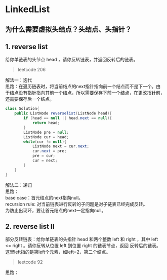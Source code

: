 # LinkedList
## 为什么需要虚拟头结点？头结点、头指针？


## 1. reverse list
给你单链表的头节点 head ，请你反转链表，并返回反转后的链表。  
>leetcode 206

解法一：迭代  
思路：在遍历链表时，将当前结点的next指针指向前一个结点而不是下一个。由于结点没有指针指向其前一个结点，所以需要保存下前一个结点，在更改指针前，还需要保存后一个结点。
```java
class Solution{
    public ListNode reverselist(ListNode head){
        if (head == null || head.next == null){
            return head;
        }
        ListNode pre = null;
        ListNode cur = head;
        while(cur != null){
            ListNode next = cur.next;
            cur.next = pre;
            pre = cur;
            cur = next;
        }
    }
}
```
解法二：递归  
思路：  
base case：首元结点的next指向null。  
recursion rule: 对当前链表进行反转的子问题是对子链表已经完成反转。  
为防止出现环，要让首元结点的next一定指向null。  
## 2. reverse list II
部分反转链表：给你单链表的头指针 head 和两个整数 left 和 right ，其中 left <= right 。请你反转从位置 left 到位置 right 的链表节点，返回 反转后的链表。这里left指的是第left个元素，如left=2，第二个结点。
> leetcode 92

思路：
